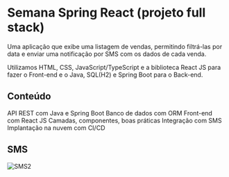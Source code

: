 # Semana Spring React (projeto full stack)
Uma aplicação que exibe uma listagem de vendas, permitindo filtrá-las por data e enviar uma notificação por SMS com os dados de cada venda.

Utilizamos HTML, CSS, JavaScript/TypeScript e a biblioteca React JS para fazer o Front-end e o Java, SQL(H2) e Spring Boot para o Back-end.

## Conteúdo
API REST com Java e Spring Boot
Banco de dados com ORM
Front-end com React JS
Camadas, componentes, boas práticas
Integração com SMS
Implantação na nuvem com CI/CD

## SMS

![SMS2](https://user-images.githubusercontent.com/55770645/179753179-1b0745c7-baf0-45df-a9ae-074ff62c269d.jpeg)
